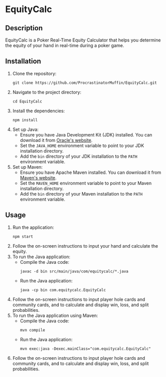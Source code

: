 # EquityCalc

## Description
EquityCalc is a Poker Real-Time Equity Calculator that helps you determine the equity of your hand in real-time during a poker game.

## Installation
1. Clone the repository:
   ```
   git clone https://github.com/ProcrastinatorMuffin/EquityCalc.git
   ```
2. Navigate to the project directory:
   ```
   cd EquityCalc
   ```
3. Install the dependencies:
   ```
   npm install
   ```
4. Set up Java:
   - Ensure you have Java Development Kit (JDK) installed. You can download it from [Oracle's website](https://www.oracle.com/java/technologies/javase-jdk11-downloads.html).
   - Set the `JAVA_HOME` environment variable to point to your JDK installation directory.
   - Add the `bin` directory of your JDK installation to the `PATH` environment variable.
5. Set up Maven:
   - Ensure you have Apache Maven installed. You can download it from [Maven's website](https://maven.apache.org/download.cgi).
   - Set the `MAVEN_HOME` environment variable to point to your Maven installation directory.
   - Add the `bin` directory of your Maven installation to the `PATH` environment variable.

## Usage
1. Run the application:
   ```
   npm start
   ```
2. Follow the on-screen instructions to input your hand and calculate the equity.
3. To run the Java application:
   - Compile the Java code:
     ```
     javac -d bin src/main/java/com/equitycalc/*.java
     ```
   - Run the Java application:
     ```
     java -cp bin com.equitycalc.EquityCalc
     ```
4. Follow the on-screen instructions to input player hole cards and community cards, and to calculate and display win, loss, and split probabilities.
5. To run the Java application using Maven:
   - Compile the Java code:
     ```
     mvn compile
     ```
   - Run the Java application:
     ```
     mvn exec:java -Dexec.mainClass="com.equitycalc.EquityCalc"
     ```
6. Follow the on-screen instructions to input player hole cards and community cards, and to calculate and display win, loss, and split probabilities.
